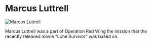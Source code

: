 <h1> Marcus Luttrell</h2>

<img src="https://i.pinimg.com/236x/21/d0/3f/21d03f654325f3a930d30a8db4901f15--marcus-luttrell-us-navy-seals.jpg" alt="Marcus Luttrell">

<p> Marcus Luttrell was a part of Operation Red Wing the mission that the recently released movie "Lone Survivor" was based on.</p>
